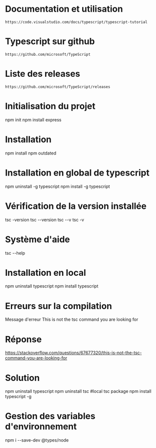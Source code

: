 # Documentation et utilisation
	https://code.visualstudio.com/docs/typescript/typescript-tutorial

# Typescript sur github
	https://github.com/microsoft/TypeScript

# Liste des releases	
	https://github.com/microsoft/TypeScript/releases	

# Initialisation du projet
npm init
npm install express

# Installation
npm install
npm outdated

# Installation en global de typescript
npm uninstall -g typescript
npm install -g typescript

# Vérification de la version installée
tsc -version
tsc --version
tsc --v
tsc -v

# Système d'aide
tsc --help

# Installation en local
npm uninstall typescript
npm install typescript


# Erreurs sur la compilation
  Message d'erreur This is not the tsc command you are looking for

# Réponse
  https://stackoverflow.com/questions/67677320/this-is-not-the-tsc-command-you-are-looking-for  

# Solution
  npm uninstall typescript
  npm uninstall tsc #local tsc package
  npm install typescript -g


# Gestion des variables d'environnement
  npm i --save-dev @types/node